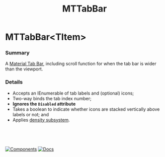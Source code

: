 ﻿---
uid: C.MTTabBar
title: MTTabBar
---
# MTTabBar&lt;TItem&gt;

### Summary

A [Material Tab Bar](https://github.com/material-components/material-components-web/tree/v7.0.0/packages/mdc-tab-bar#tab-bar), including scroll function for when the tab bar is wider than the viewport.

### Details

- Accepts an IEnumerable of tab labels and (optional) icons;
- Two-way binds the tab index number;
- **Ignores the `Disabled` attribute**
- Takes a boolean to indicate whether icons are stacked vertically above labels or not; and
- Applies [density subsystem](xref:A.Density).

&nbsp;

&nbsp;

[![Components](https://img.shields.io/static/v1?label=Components&message=Core&color=blue)](xref:A.CoreComponents)
[![Docs](https://img.shields.io/static/v1?label=API%20Documentation&message=MTTabBar&color=brightgreen)](xref:BlazorMdc.MTTabBar`1)